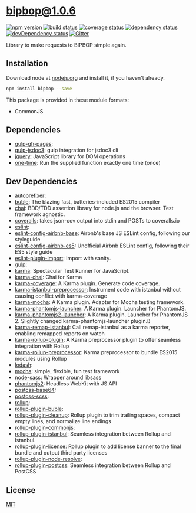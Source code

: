 # bipbop@1.0.6
 [![npm version](https://badge.fury.io/js/bipbop.svg)](https://npmjs.org/package/bipbop)  [![build status](https://travis-ci.org/bipbop/generator-bipbop-js-tdd.svg)](https://travis-ci.org/bipbop/generator-bipbop-js-tdd)  [![coverage status](https://coveralls.io/repos/bipbop/generator-bipbop-js-tdd/badge.svg)](https://coveralls.io/github/bipbop/generator-bipbop-js-tdd)  [![dependency status](https://david-dm.org/bipbop/generator-bipbop-js-tdd.svg?theme=shields.io)](https://david-dm.org/bipbop/generator-bipbop-js-tdd)  [![devDependency status](https://david-dm.org/bipbop/generator-bipbop-js-tdd/dev-status.svg)](https://david-dm.org/bipbop/generator-bipbop-js-tdd#info=devDependencies)  [![Gitter](https://badges.gitter.im/bipbop/generator-bipbop-js-tdd.svg)](https://gitter.im/bipbop/generator-bipbop-js-tdd) 

Library to make requests to BIPBOP simple again.


## Installation
Download node at [nodejs.org](http://nodejs.org) and install it, if you haven't already.

```sh
npm install bipbop --save
```

This package is provided in these module formats:

- CommonJS




## Dependencies

- [gulp-gh-pages](): 
- [gulp-jsdoc3](https://github.com/mlucool/gulp-jsdoc3): gulp integration for jsdoc3 cli
- [jquery](https://github.com/jquery/jquery): JavaScript library for DOM operations
- [one-time](https://github.com/unshiftio/one-time): Run the supplied function exactly one time (once)


## Dev Dependencies

- [autoprefixer](): 
- [buble](https://github.com/Rich-Harris/buble): The blazing fast, batteries-included ES2015 compiler
- [chai](https://github.com/chaijs/chai): BDD/TDD assertion library for node.js and the browser. Test framework agnostic.
- [coveralls](https://github.com/nickmerwin/node-coveralls): takes json-cov output into stdin and POSTs to coveralls.io
- [eslint](): 
- [eslint-config-airbnb-base](https://github.com/airbnb/javascript): Airbnb's base JS ESLint config, following our styleguide
- [eslint-config-airbnb-es5](https://github.com/1hella/eslint-config-airbnb-es5): Unofficial Airbnb ESLint config, following their ES5 style guide
- [eslint-plugin-import](https://github.com/benmosher/eslint-plugin-import): Import with sanity.
- [gulp](): 
- [karma](https://github.com/karma-runner/karma): Spectacular Test Runner for JavaScript.
- [karma-chai](https://github.com/xdissent/karma-chai): Chai for Karma
- [karma-coverage](https://github.com/karma-runner/karma-coverage): A Karma plugin. Generate code coverage.
- [karma-istanbul-preprocessor](https://github.com/textioHQ/karma-istanbul-preprocessor): Instrument code with istanbul without causing conflict with karma-coverage
- [karma-mocha](https://github.com/karma-runner/karma-mocha): A Karma plugin. Adapter for Mocha testing framework.
- [karma-phantomjs-launcher](https://github.com/karma-runner/karma-phantomjs-launcher): A Karma plugin. Launcher for PhantomJS.
- [karma-phantomjs2-launcher](https://github.com/gskachkov/karma-phantomjs2-launcher): A Karma plugin. Launcher for PhantomJS 2. Slightly changed karma-phantomjs-launcher plugin.ß
- [karma-remap-istanbul](https://github.com/marcules/karma-remap-istanbul): Call remap-istanbul as a karma reporter, enabling remapped reports on watch
- [karma-rollup-plugin](https://github.com/TrySound/karma-rollup-plugin): A Karma preprocessor plugin to offer seamless integration with Rollup
- [karma-rollup-preprocessor](https://github.com/jlmakes/karma-rollup-preprocessor): Karma preprocessor to bundle ES2015 modules using Rollup
- [lodash](): 
- [mocha](https://github.com/mochajs/mocha): simple, flexible, fun test framework
- [node-sass](https://github.com/sass/node-sass): Wrapper around libsass
- [phantomjs2](https://github.com/zeevl/phantomjs2): Headless WebKit with JS API
- [postcss-base64](): 
- [postcss-scss](): 
- [rollup](): 
- [rollup-plugin-buble](): 
- [rollup-plugin-cleanup](https://github.com/aMarCruz/rollup-plugin-cleanup): Rollup plugin to trim trailing spaces, compact empty lines, and normalize line endings
- [rollup-plugin-commonjs](): 
- [rollup-plugin-istanbul](https://github.com/artberri/rollup-plugin-istanbul): Seamless integration between Rollup and Istanbul.
- [rollup-plugin-license](https://github.com/mjeanroy/rollup-plugin-license): Rollup plugin to add license banner to the final bundle and output third party licenses
- [rollup-plugin-node-resolve](): 
- [rollup-plugin-postcss](https://github.com/egoist/rollup-plugin-postcss): Seamless integration between Rollup and PostCSS


## License
[MIT]()
